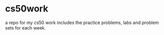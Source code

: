 # cs50work
a repo for my cs50 work
includes the practice problems, labs and problem sets for each week.
